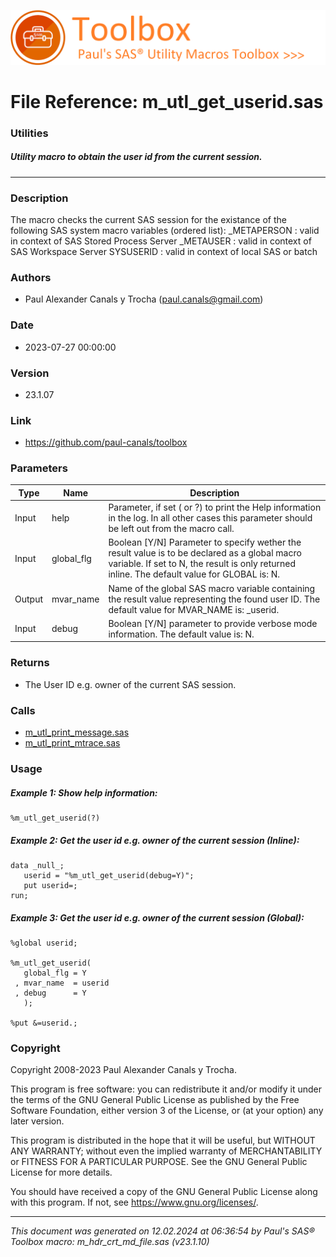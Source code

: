 ![../../misc/images/doc_banner.png](../../misc/images/doc_banner.png)
# 
# File Reference: m_utl_get_userid.sas

### Utilities

##### Utility macro to obtain the user id from the current session.

***

### Description
The macro checks the current SAS session for the existance of the following SAS system macro variables (ordered list):
 _METAPERSON : valid in context of SAS Stored Process Server
 _METAUSER : valid in context of SAS Workspace Server
 SYSUSERID : valid in context of local SAS or batch


### Authors
* Paul Alexander Canals y Trocha (paul.canals@gmail.com)

### Date
* 2023-07-27 00:00:00

### Version
* 23.1.07

### Link
* https://github.com/paul-canals/toolbox

### Parameters
| Type | Name | Description |
| ---- | ---- | ----------- |
| Input | help | Parameter, if set ( or ?) to print the Help information in the log. In all other cases this parameter should be left out from the macro call. |
| Input | global_flg | Boolean [Y/N] Parameter to specify wether the result value is to be declared as a global macro variable. If set to N, the result is only returned inline. The default value for GLOBAL is: N. |
| Output | mvar_name | Name of the global SAS macro variable containing the result value representing the found user ID. The default value for MVAR_NAME is: _userid. |
| Input | debug | Boolean [Y/N] parameter to provide verbose mode information. The default value is: N. |

### Returns
* The User ID e.g. owner of the current SAS session.

### Calls
* [m_utl_print_message.sas](m_utl_print_message.md)
* [m_utl_print_mtrace.sas](m_utl_print_mtrace.md)

### Usage

##### Example 1: Show help information:
```sas
%m_utl_get_userid(?)
```

##### Example 2: Get the user id e.g. owner of the current session (Inline):
```sas
data _null_;
   userid = "%m_utl_get_userid(debug=Y)";
   put userid=;
run;

```

##### Example 3: Get the user id e.g. owner of the current session (Global):
```sas
%global userid;

%m_utl_get_userid(
   global_flg = Y
 , mvar_name  = userid
 , debug      = Y
   );

%put &=userid.;

```

### Copyright
Copyright 2008-2023 Paul Alexander Canals y Trocha. 
 
This program is free software: you can redistribute it and/or modify 
it under the terms of the GNU General Public License as published by 
the Free Software Foundation, either version 3 of the License, or 
(at your option) any later version. 
 
This program is distributed in the hope that it will be useful, 
but WITHOUT ANY WARRANTY; without even the implied warranty of 
MERCHANTABILITY or FITNESS FOR A PARTICULAR PURPOSE. See the 
GNU General Public License for more details. 
 
You should have received a copy of the GNU General Public License 
along with this program. If not, see <https://www.gnu.org/licenses/>. 


***
*This document was generated on 12.02.2024 at 06:36:54  by Paul's SAS&reg; Toolbox macro: m_hdr_crt_md_file.sas (v23.1.10)*
